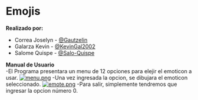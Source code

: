 # Emojis

**Realizado por:**
- Correa Joselyn - [@Gautzelin](https://github.com/Gautzelin)
- Galarza Kevin - [@KevinGal2002](https://github.com/KevinGal2002)
- Salome Quispe - [@Salo-Quispe](https://github.com/Salo-Quispe)

**Manual de Usuario**
<br>
-El Programa presentara un menu de 12 opciones para elejir el emoticon a usar.
[![menu.png](https://i.postimg.cc/28Snmj1q/menu.png)](https://postimg.cc/qgWNxTX0)
-Una vez ingresada la opcion, se dibujara el emoticon seleccionado.
[![emote.png](https://i.postimg.cc/3xK8zWN6/emote.png)](https://postimg.cc/ykbCZ1FX)
-Para salir, simplemente tendremos que ingresar la opcion número 0.

